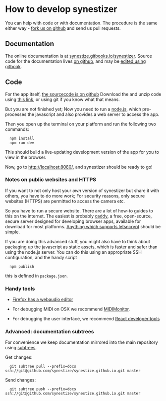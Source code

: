 
# How to develop synestizer

You can help with code or with documentation. The procedure is the same either way - [fork us on github](https://github.com/synestize/synestizer) and send us pull requests.

## Documentation

The online documentation is at [synestize.gitbooks.io/synestizer](https://synestize.gitbooks.io/synestizer/content/).
Source code for the documentation lives [on github](https://github.com/synestize/synestize.github.io), and may be [edited using gitbook](https://www.gitbook.com/book/synestize/synestizer/edit).

## Code

For the app itself, [the sourcecode is on github](https://synestize.github.io/synestizer/)
Download the and unzip code using [ this link](https://github.com/synestize/synestizer/archive/master.zip), or using git if you know what that means.

But you are not finished yet;
Now you need to run a [node.js](https://nodejs.org/), which pre-processes the javascript and also provides a web server to access the app.

Then you open up the terminal on your platform and run the following two commands:

      npm install
      npm run dev

This should build a live-updating development version of the app for you to view in the browser.

Now, go to [http://localhost:8080/](http://localhost:8080/), and synestizer should be ready to go!

### Notes on public websites and HTTPS

If you want to not only host your *own* version of synestizer but share it with others, you have to do more work;
For security reasons, only secure websites (HTTPS) are permitted to access the camera etc.

So you have to run a secure website.
There are a lot of how-to guides to this on the internet.
The easiest is probably
[caddy](https://caddyserver.com/),
a free, open-source, secure server designed for developing browser apps,
available for download for most platforms.
[Anything which supports letsncrypt](https://github.com/certbot/certbot/wiki/Links) should be simple.

If you are doing this advanced stuff,
you might also have to think about packaging up the javascript as static assets,
which is faster and safer than using the node.js server.
You can do this using an appropriate SSH configuration, and the handy script

      npm publish

this is defined in ```package.json```.

### Handy tools

* [Firefox has a webaudio editor](https://developer.mozilla.org/en-US/docs/Tools/Web_Audio_Editor)

* For debugging MIDI on OSX we recommend [MIDIMonitor](https://www.snoize.com/MIDIMonitor/).

* For debugging the user interface, we recommend [React developer tools](https://chrome.google.com/webstore/detail/react-developer-tools/fmkadmapgofadopljbjfkapdkoienihi)

### Advanced: documentation subtrees

For convenience we keep documentation mirrored
into the main repository using [subtrees](http://blogs.atlassian.com/2013/05/alternatives-to-git-submodule-git-subtree/).

Get changes:

      git subtree pull --prefix=docs ssh://git@github.com/synestize/synestize.github.io.git master

Send changes:

      git subtree push --prefix=docs ssh://git@github.com/synestize/synestize.github.io.git master
